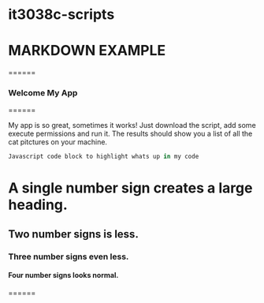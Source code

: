 # it3038c-scripts
# MARKDOWN EXAMPLE

======

### Welcome My App

======

My app is so great, sometimes it works! Just download the script, add some execute permissions and run it. The results should show you a list of all the cat pitctures on your machine.

```javascript
Javascript code block to highlight whats up in my code
```

# A single number sign creates a large heading.

## Two number signs is less.

### Three number signs even less.

#### Four number signs looks normal.

======
